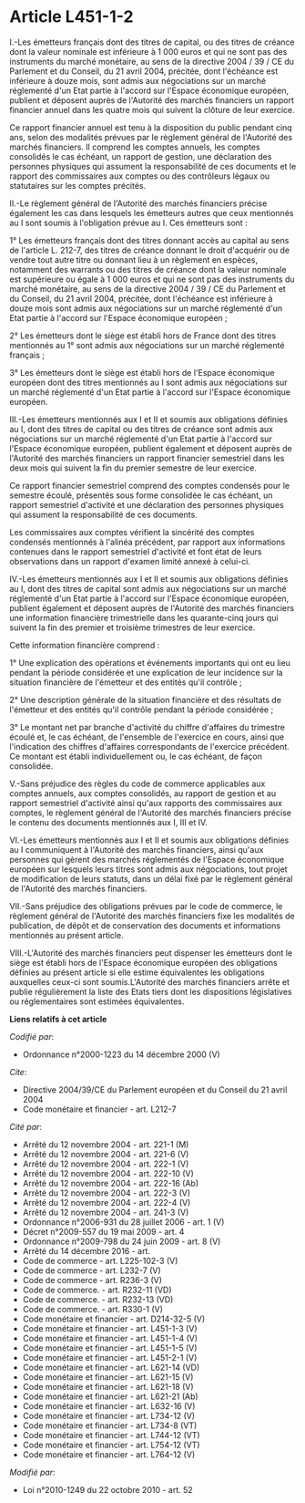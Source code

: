 # Article L451-1-2

I.-Les émetteurs français dont des titres de capital, ou des titres de créance dont la valeur nominale est inférieure à 1 000
euros et qui ne sont pas des instruments du marché monétaire, au sens de la directive 2004 / 39 / CE du Parlement et du
Conseil, du 21 avril 2004, précitée, dont l'échéance est inférieure à douze mois, sont admis aux négociations sur un marché
réglementé d'un Etat partie à l'accord sur l'Espace économique européen, publient et déposent auprès de l'Autorité des
marchés financiers un rapport financier annuel dans les quatre mois qui suivent la clôture de leur exercice. 

Ce rapport financier annuel est tenu à la disposition du public pendant cinq ans, selon des modalités prévues par le
règlement général de l'Autorité des marchés financiers. Il comprend les comptes annuels, les comptes consolidés le cas
échéant, un rapport de gestion, une déclaration des personnes physiques qui assument la responsabilité de ces documents et le
rapport des commissaires aux comptes ou des contrôleurs légaux ou statutaires sur les comptes précités. 

II.-Le règlement général de l'Autorité des marchés financiers précise également les cas dans lesquels les émetteurs autres
que ceux mentionnés au I sont soumis à l'obligation prévue au I. Ces émetteurs sont : 

1° Les émetteurs français dont des titres donnant accès au capital au sens de l'article L. 212-7, des titres de créance
donnant le droit d'acquérir ou de vendre tout autre titre ou donnant lieu à un règlement en espèces, notamment des warrants
ou des titres de créance dont la valeur nominale est supérieure ou égale à 1 000 euros et qui ne sont pas des instruments du
marché monétaire, au sens de la directive 2004 / 39 / CE du Parlement et du Conseil, du 21 avril 2004, précitée, dont
l'échéance est inférieure à douze mois sont admis aux négociations sur un marché réglementé d'un Etat partie à l'accord sur
l'Espace économique européen ; 

2° Les émetteurs dont le siège est établi hors de France dont des titres mentionnés au 1° sont admis aux négociations sur un
marché réglementé français ; 

3° Les émetteurs dont le siège est établi hors de l'Espace économique européen dont des titres mentionnés au I sont admis aux
négociations sur un marché réglementé d'un Etat partie à l'accord sur l'Espace économique européen. 

III.-Les émetteurs mentionnés aux I et II et soumis aux obligations définies au I, dont des titres de capital ou des titres
de créance sont admis aux négociations sur un marché réglementé d'un Etat partie à l'accord sur l'Espace économique européen,
publient également et déposent auprès de l'Autorité des marchés financiers un rapport financier semestriel dans les deux mois
qui suivent la fin du premier semestre de leur exercice. 

Ce rapport financier semestriel comprend des comptes condensés pour le semestre écoulé, présentés sous forme consolidée le
cas échéant, un rapport semestriel d'activité et une déclaration des personnes physiques qui assument la responsabilité de
ces documents. 

Les commissaires aux comptes vérifient la sincérité des comptes condensés mentionnés à l'alinéa précédent, par rapport aux
informations contenues dans le rapport semestriel d'activité et font état de leurs observations dans un rapport d'examen
limité annexé à celui-ci. 

IV.-Les émetteurs mentionnés aux I et II et soumis aux obligations définies au I, dont des titres de capital sont admis aux
négociations sur un marché réglementé d'un Etat partie à l'accord sur l'Espace économique européen, publient également et
déposent auprès de l'Autorité des marchés financiers une information financière trimestrielle dans les quarante-cinq jours
qui suivent la fin des premier et troisième trimestres de leur exercice. 

Cette information financière comprend : 

1° Une explication des opérations et événements importants qui ont eu lieu pendant la période considérée et une explication
de leur incidence sur la situation financière de l'émetteur et des entités qu'il contrôle ; 

2° Une description générale de la situation financière et des résultats de l'émetteur et des entités qu'il contrôle pendant
la période considérée ; 

3° Le montant net par branche d'activité du chiffre d'affaires du trimestre écoulé et, le cas échéant, de l'ensemble de
l'exercice en cours, ainsi que l'indication des chiffres d'affaires correspondants de l'exercice précédent. Ce montant est
établi individuellement ou, le cas échéant, de façon consolidée.

V.-Sans préjudice des règles du code de commerce applicables aux comptes annuels, aux comptes consolidés, au rapport de
gestion et au rapport semestriel d'activité ainsi qu'aux rapports des commissaires aux comptes, le règlement général de
l'Autorité des marchés financiers précise le contenu des documents mentionnés aux I, III et IV. 

VI.-Les émetteurs mentionnés aux I et II et soumis aux obligations définies au I communiquent à l'Autorité des marchés
financiers, ainsi qu'aux personnes qui gèrent des marchés réglementés de l'Espace économique européen sur lesquels leurs
titres sont admis aux négociations, tout projet de modification de leurs statuts, dans un délai fixé par le règlement général
de l'Autorité des marchés financiers. 

VII.-Sans préjudice des obligations prévues par le code de commerce, le règlement général de l'Autorité des marchés
financiers fixe les modalités de publication, de dépôt et de conservation des documents et informations mentionnés au présent
article. 

VIII.-L'Autorité des marchés financiers peut dispenser les émetteurs dont le siège est établi hors de l'Espace économique
européen des obligations définies au présent article si elle estime équivalentes les obligations auxquelles ceux-ci sont
soumis.L'Autorité des marchés financiers arrête et publie régulièrement la liste des Etats tiers dont les dispositions
législatives ou réglementaires sont estimées équivalentes.

**Liens relatifs à cet article**

_Codifié par_:

  - Ordonnance n°2000-1223 du 14 décembre 2000 (V)

_Cite_:

  - Directive 2004/39/CE du Parlement européen et du Conseil du 21 avril 2004
  - Code monétaire et financier - art. L212-7

_Cité par_:

  - Arrêté du 12 novembre 2004 - art. 221-1 (M)
  - Arrêté du 12 novembre 2004 - art. 221-6 (V)
  - Arrêté du 12 novembre 2004 - art. 222-1 (V)
  - Arrêté du 12 novembre 2004 - art. 222-10 (V)
  - Arrêté du 12 novembre 2004 - art. 222-16 (Ab)
  - Arrêté du 12 novembre 2004 - art. 222-3 (V)
  - Arrêté du 12 novembre 2004 - art. 222-4 (V)
  - Arrêté du 12 novembre 2004 - art. 241-3 (V)
  - Ordonnance n°2006-931 du 28 juillet 2006 - art. 1 (V)
  - Décret n°2009-557 du 19 mai 2009 - art. 4
  - Ordonnance n°2009-798 du 24 juin 2009 - art. 8 (V)
  - Arrêté du 14 décembre 2016 - art.
  - Code de commerce - art. L225-102-3 (V)
  - Code de commerce - art. L232-7 (V)
  - Code de commerce - art. R236-3 (V)
  - Code de commerce. - art. R232-11 (VD)
  - Code de commerce. - art. R232-13 (VD)
  - Code de commerce. - art. R330-1 (V)
  - Code monétaire et financier - art. D214-32-5 (V)
  - Code monétaire et financier - art. L451-1-3 (V)
  - Code monétaire et financier - art. L451-1-4 (V)
  - Code monétaire et financier - art. L451-1-5 (V)
  - Code monétaire et financier - art. L451-2-1 (V)
  - Code monétaire et financier - art. L621-14 (VD)
  - Code monétaire et financier - art. L621-15 (V)
  - Code monétaire et financier - art. L621-18 (V)
  - Code monétaire et financier - art. L621-21 (Ab)
  - Code monétaire et financier - art. L632-16 (V)
  - Code monétaire et financier - art. L734-12 (V)
  - Code monétaire et financier - art. L734-8 (VT)
  - Code monétaire et financier - art. L744-12 (VT)
  - Code monétaire et financier - art. L754-12 (VT)
  - Code monétaire et financier - art. L764-12 (V)

_Modifié par_:

  - Loi n°2010-1249 du 22 octobre 2010 - art. 52
